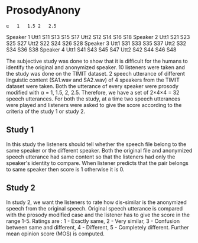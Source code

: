 # ProsodyAnony

	α	1	1.5	2	2.5
Speaker 1	Utt1	S11	S13	S15	S17
	Utt2	S12	S14	S16	S18
Speaker 2	Utt1	S21	S23	S25	S27
	Utt2	S22	S24	S26	S28
Speaker 3	Utt1	S31	S33	S35	S37
	Utt2	S32	S34	S36	S38
Speaker 4	Utt1	S41	S43	S45	S47
	Utt2	S42	S44	S46	S48

The subjective study was done to show that it is difficult for the humans to identify the original and anonymized speaker. 10 listeners were taken and the study was done on the TIMIT dataset. 2 speech utterance of different linguistic content (SA1.wav and SA2.wav) of 4 speakers from the TIMIT dataset were taken. Both the utterance of every speaker were prosody modified with α = 1, 1.5, 2, 2.5. Therefore, we have a set of 2×4×4 = 32 speech utterances. For both the study, at a time two speech utterances were played and listeners were asked to give the score according to the criteria of the study 1 or study 2.

## Study 1
In this study the listeners should tell whether the speech file belong to the same speaker or the different speaker. Both the original file and anonymized speech utterance had same content so that the listeners had only the speaker's identity to compare. When listener predicts that the pair belongs to same speaker then score is 1 otherwise it is 0.

## Study 2

In study 2, we want the listeners to rate how dis-similar is the anonymized speech from the original speech. Original speech utterance is compared with the prosody modified case and the listener has to give the score in the range 1-5. Ratings are : 1 - Exactly same, 2 - Very similar, 3 - Confusion between same and different, 4 - Different, 5 - Completely different. Further mean opinion score (MOS) is computed.

